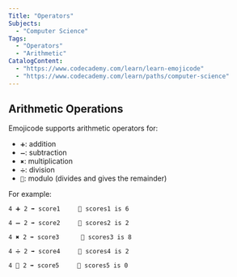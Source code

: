 ```yaml
---
Title: "Operators"
Subjects:
  - "Computer Science"
Tags:
  - "Operators"
  - "Arithmetic"
CatalogContent:
  - "https://www.codecademy.com/learn/learn-emojicode"
  - "https://www.codecademy.com/learn/paths/computer-science"
---
```


## Arithmetic Operations

Emojicode supports arithmetic operators for:

* `➕`: addition
* `➖`: subtraction
* `✖️`: multiplication
* `➗`: division
* `🚮`: modulo (divides and gives the remainder)

For example:

```
4 ➕ 2 ➡️ score1     💭 scores1 is 6
 
4 ➖ 2 ➡️ score2     💭 scores2 is 2
 
4 ✖️ 2 ➡️ score3      💭 scores3 is 8
 
4 ➗ 2 ➡️ score4     💭 scores4 is 2
 
4 🚮 2 ➡️ score5     💭 scores5 is 0
```
